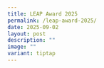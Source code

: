 ```yaml
---
title: LEAP Award 2025
permalink: /leap-award-2025/
date: 2025-09-02
layout: post
description: ""
image: ""
variant: tiptap
---
```

